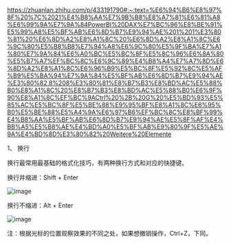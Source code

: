 https://zhuanlan.zhihu.com/p/433191790#:~:text=%E6%94%B6%E8%97%8F%20%7C%2021%E4%B8%AA%E7%9B%B8%E8%A7%81%E6%81%A8%E6%99%9A%E7%9A%84PowerBI%20DAX%E7%BC%96%E8%BE%91%E5%99%A8%E5%BF%AB%E6%8D%B7%E9%94%AE%201%201%E3%80%81%20%E6%8D%A2%E8%A1%8C%20%E6%8D%A2%E8%A1%8C%E6%9C%80%E5%B8%B8%E7%94%A8%E6%9C%80%E5%9F%BA%E7%A1%80%E7%9A%84%E6%A0%BC%E5%BC%8F%E5%8C%96%E6%8A%80%E5%B7%A7%EF%BC%8C%E6%9C%89%E4%B8%A4%E7%A7%8D%E6%8D%A2%E8%A1%8C%E6%96%B9%E5%BC%8F%E5%92%8C%E5%AF%B9%E5%BA%94%E7%9A%84%E5%BF%AB%E6%8D%B7%E9%94%AE%E3%80%82,8%208%E3%80%81%E8%B7%B3%E8%BD%AC%E5%88%B0%E8%A1%8C%20%E8%B7%B3%E8%BD%AC%E5%88%B0%E6%9F%90%E8%A1%8C%EF%BC%9ACtrl%20%2B%20G%20%E5%BD%93%E5%85%AC%E5%BC%8F%E5%BE%88%E9%95%BF%E8%A1%8C%E6%95%B0%E5%BE%88%E5%A4%9A%E6%97%B6%EF%BC%8C%E8%BF%99%E4%B8%AA%E5%BF%AB%E6%8D%B7%E9%94%AE%E5%8F%AF%E4%BB%A5%E5%B8%AE%E4%BD%A0%E5%BF%AB%E9%80%9F%E5%AE%9A%E4%BD%8D%E3%80%82%20Weitere%20Elemente

1、 换行

换行最常用最基础的格式化技巧，有两种换行方式和对应的快捷键。

换行并缩进：Shift + Enter

![image](https://github.com/NannF00/Power-BI-Note/assets/117897416/5f70dda5-cbbe-4e75-8b7a-2e0cfa2429ec)

换行不缩进：Alt + Enter

![image](https://github.com/NannF00/Power-BI-Note/assets/117897416/6784a62f-6ef4-445f-a78f-19eff48a8822)

注：根据光标的位置观察效果的不同之处，如果想撤销操作，Ctrl+Z，下同。

